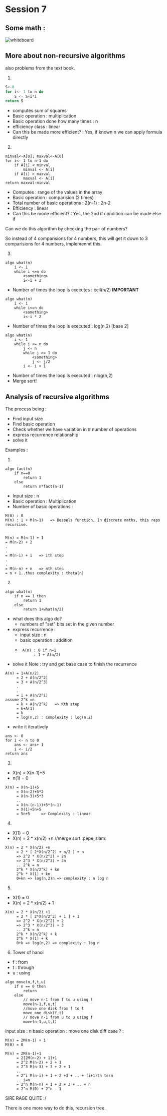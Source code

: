 # Session 7

## Some math : 

![whiteboard](./7_1.png)


## More about non-recursive algorithms 

also problems from the text book.

1) 
```c
S<-0
for i<- 1 to n do 
    S <- S+i*i
return S 
```
- computes sum of squares 
- Basic operation : multiplication 
- Basic operation done how many times : n 
- efficiency class : linear 
- Can this be made more efficient? : Yes, if known n we can apply formula directly

2)
```
minval<-A[0]; maxval<-A[0]
for i<- 1 to n-1 do 
    if A[i] < minval
        minval <- A[i]
    if A[i] > maxval
        maxval <- A[i]
return maxval-minval
```
- Computes : range of the values in the array
- Basic operation : comparision (2 times)
- Total number of basic operations : 2(n-1) : 2n-2
- Efficiency : linear
- Can this be mode efficient? : Yes, the 2nd if condition can be made else if

Can we do this algorithm by checking the pair of numbers?

So instead of 4 comparisions for 4 numbers, this will get it down to 3 comparisions for 4 numbers, implemenmt this.

3)
```
algo what(n)
    i <- 1
    while i <=n do
        <something>
        i<-i + 2
```
- Number of times the loop is executes : ceil(n/2) **IMPORTANT**
```
algo what(n)
    i <- 1
    while i<=n do
        <something>
        i<-i * 2
```
- Number of times the loop is executed : log(n,2) [base 2]
```
algo what(n)
    i <- 1 
    while i <= n do
        j <- n 
        while j >= 1 do 
            <something>
            j <- j/2
        i <- i + 1
```
- Number of times the loop is executed : nlog(n,2)
- Merge sort!

## Analysis of recursive algorithms

The process being : 
- Find input size 
- Find basic operation
- Check whether we have variation in # number of operations 
- express recurrence relationship
- solve it

Examples :

1)

```
algo fact(n)
    if n==0
        return 1
    else 
        return n*fact(n-1)
```
- Input size : n
- Basic operation : Multiplication
- Number of basic operations : 

```
M(0) : 0
M(n) : 1 + M(n-1)   => Bessels function, In discrete maths, this reps recursive.


M(n) = M(n-1) + 1
= M(n-2) + 2 
.
.
= M(n-i) + i   => ith step 
.
.
= M(n-n) + n   => nth step
= n + 1..thus complexity : theta(n)
```

2) 
```
algo what(n)
    if n == 1 then
        return 1
    else 
        return 1+what(n/2)
```
- what does this algo do?
    - numbers of "set" bits set in the given number 
- express recurrence : 
    - input size : n 
    - basic operation : addition 
    -  ```
        A(n) : 0 if n=1
             : 1 + A(n/2)
        ```
- solve it 
Note : try and get base case to finish the recurrence
```
A(n) = 1+A(n/2)
     = 2 + A(n/2^2)
     = 3 + A(n/2^3)
     .
     .
     = i + A(n/2^i)
assume 2^k =n 
     = k + A(n/2^k)   => Kth step 
     = k+A(1)
     = k 
     = log(n,2) : Complexity : log(n,2)
```
- write it iteratively 

```
ans <- 0
for i <- n to 0
    ans <- ans+ 1 
    i <- i/2
return ans
```
3)

- X(n) = X(n-1)+5
- n(1) = 0
```
X(n) = X(n-1)+5
     = X(n-2)+5*2 
     = X(n-3)+5*3
     ..
     = X(n-(n-1))+5*(n-1)
     = X(1)+5n+5
     = 5n+5     => Complexity : linear
```

4) 

- X(1) = 0
- X(n) = 2 * x(n/2) +n //merge sort :pepe_slam:
```
X(n) = 2 * X(n/2) +n 
     = 2 * [ 2*X(n/2^2) + n/2 ] + n 
     => 2^2 * X(n/2^2) + 2n
     => 2^3 * X(n/2^3) + 3n
     .. 2^k = n
     2^k * X(n/2^k) + kn
     2^k * X(1) + kn
     0+kn => log(n,2)n => complexity : n log n
```

5) 

- X(1) = 0
- X(n) = 2 * x(n/2) + 1
```
X(n) = 2 * X(n/2) +1
     = 2 * [ 2*X(n/2^2) + 1 ] + 1
     => 2^2 * X(n/2^2) + 2
     => 2^3 * X(n/2^3) + 3
     .. 2^k = n
     2^k * X(n/2^k) + k
     2^k * X(1) + k
     0+k => log(n,2) => complexity : log n
```

6) Tower of hanoi 
- f : from 
- t : through
- u : using 
```
algo move(n,f,t,u)
    if n == 0 then 
        return 
    else 
        // move n-1 from f to u using t 
        move(n-1,f,u,t)
        //move one disk from f to t 
        move_one_disk(f,t)
        // move n-1 from u to u using f
        move(n-1,u,t,f)
```
input size : n 
basic operation : move one disk 
diff case ? : 


```
M(n) = 2M(n-1) + 1
M(0) = 0

M(n) = 2M(n-1)+1
     = 2[2M(n-2) + 1]+1
     = 2^2 M(n-2) + 2 + 1
     = 2^3 M(n-3) + 3 + 2 + 1 
     ..
     = 2^i M(n-i) + 1 + 2 +3 + .. + (i+1)th term
     .. i=n 
     = 2^n M(n-n) + 1 + 2 + 3 + .. + n
     = 2^n M(0) + 2^n - 1 
```

SIRE RAGE QUITE :/

There is one more way to do this, recursion tree.


